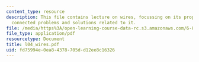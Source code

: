 ```yaml
---
content_type: resource
description: This file contains lecture on wires, focussing on its properties, inter
  connected problems and solutions related to it.
file: /media/https%3A/open-learning-course-data-rc.s3.amazonaws.com/6-884-complex-digital-systems-spring-2005/fd75994e0ea84378705dd12ee8c16326_l04_wires.pdf
file_type: application/pdf
resourcetype: Document
title: l04_wires.pdf
uid: fd75994e-0ea8-4378-705d-d12ee8c16326
---
```

